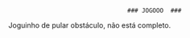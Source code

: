                                      ### JOGOOO  ###
Joguinho de pular obstáculo, não está completo.
